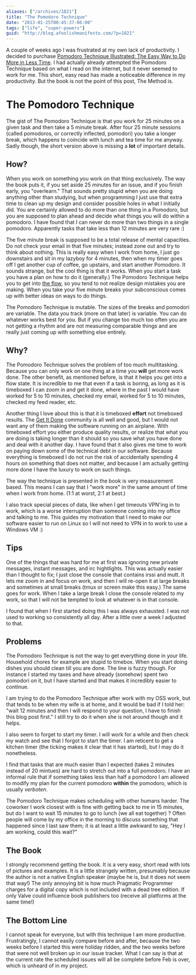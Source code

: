 ```yaml
---
aliases: ["/archives/1821"]
title: "The Pomodoro Technique"
date: "2013-01-25T00:45:37-06:00"
tags: ["life", "super-powers"]
guid: "http://blog.afoolishmanifesto.com/?p=1821"
---
```

A couple of weeks ago I was frustrated at my own lack of productivity. I decided to purchase [Pomodoro Technique Illustrated: The Easy Way to Do More in Less Time](http://pragprog.com/book/snfocus/Pomodoro-technique-illustrated). I had actually already attempted the Pomodoro Technique based on what I read on the internet, but it never seemed to work for me. This short, easy read has made a noticeable difference in my productivity. But the book is not the point of this post, The Method is.

# The Pomodoro Technique

The gist of The Pomodoro Technique is that you work for 25 minutes on a given task and then take a 5 minute break. After four 25 minute sessions (called pomodoros, or correctly inflected, pomodori) you take a longer break, which happens to coincide with lunch and tea time for me anyway. Sadly though, the short version above is missing a **lot** of important details.

## How?

When you work on something you work on that thing exclusively. The way the book puts it, if you set aside 25 minutes for an issue, and if you finish early, you "overlearn." That sounds pretty stupid when you are doing anything other than studying, but when programming I just use that extra time to clean up my design and consider possible holes in what I initially did. You are certainly allowed to do more than one thing in a Pomodoro, but you are supposed to plan ahead and decide what things you will do within a pomodoro. I have found that I can never do more than two things in a single pomodoro. Apparently tasks that take less than 12 minutes are very rare :)

The five minute break is supposed to be a total release of mental capacities. Do not check your email in that five minutes; instead zone out and try to think about nothing. This is really easy when I work from home, I just go downstairs and sit in my lazyboy for 4 minutes, then when my timer goes off I get another cup of coffee, go upstairs, and start another Pomodoro. It sounds strange, but the cool thing is that it works. When you start a task you have a plan on how to do it (generally.) The Pomodoro Technique helps you to get into [the flow](http://en.wikipedia.org/wiki/Flow_%28psychology%29), so you tend to not realize design mistakes you are making. When you take your five minute breaks your subconscious comes up with better ideas on ways to do things.

The Pomodoro Technique is mutable. The sizes of the breaks and pomodori are variable. The data you track (more on that later) is variable. You can do whatever works best for you. But if you change too much too often you are not getting a rhythm and are not measuring comparable things and are really just coming up with something else entirely.

## Why?

The Pomodoro Technique solves the problem of too much multitasking. Because you can only work on one thing at a time you **will** get more work done. The other benefit, as mentioned before, is that it helps you get into a flow state. It is incredible to me that even if a task is boring, as long as it is timeboxed I can zoom in and get it done, where in the past I would have worked for 5 to 10 minutes, checked my email, worked for 5 to 10 minutes, checked my feed reader, etc.

Another thing I love about this is that it is timeboxed **effort** not timeboxed results. The [Get It Done](http://www.brepettis.com/blog/2009/3/3/the-cult-of-done-manifesto.html) community is all well and good, but I would not want any of them making the software running on an airplane. With timeboxed effort you either produce quality results, or realize that what you are doing is taking longer than it should so you save what you have done and deal with it another day. I have found that it also gives me time to work on paying down some of the technical debt in our software. Because everything is timeboxed I do not run the risk of accidentally spending 4 hours on something that does not matter, and because I am actually getting more done I have the luxury to work on such things.

The way the technique is presented in the book is very measurement based. This means I can say that I "work more" in the same amount of time when I work from home. (1:1 at worst, 2:1 at best.)

I also track special pieces of data, like when I get timeouts VPN'ing in to work, which is a worse interruption than someone coming into my office and talking to me. This guides my motivation that I need to make our software easier to run on Linux so I will not need to VPN in to work to use a Windows VM :)

## Tips

One of the things that was hard for me at first was ignoring new private messages, instant messages, and irc hightlights. This was actually easier than I thought to fix; I just close the console that contains irssi and mutt. It lets me zoom in and focus on work, and then I will re-open it at large breaks and sometimes at small breaks (tmux or screen make this easy.) The same goes for work. When I take a large break I close the console related to my work, so that I will not be tempted to look at whatever is in that console.

I found that when I first started doing this I was always exhausted. I was not used to working so consistently all day. After a little over a week I adjusted to that.

## Problems

The Pomodoro Technique is not the way to get everything done in your life. Household chores for example are stupid to timebox. When you start doing dishes you should clean till you are done. The line is fuzzy though. For instance I started my taxes and have already (somehow) spent two pomodori on it, but I have started and that makes it incredibly easier to continue.

I am trying to do the Pomodoro Technique after work with my OSS work, but that tends to be when my wife is at home, and it would be bad if I told her: "wait 12 minutes and then I will respond to your question, I have to finish this blog post first." I still try to do it when she is not around though and it helps.

I also seem to forget to start my timer. I will work for a while and then check my watch and see that I forgot to start the timer. I am reticent to get a kitchen timer (the ticking makes it clear that it has started), but I may do it nonetheless.

I find that tasks that are much easier than I expected (takes 2 minutes instead of 20 mintues) are hard to stretch out into a full pomodoro. I have an informal rule that if something takes less than half a pomodoro I am allowed to modify my plan for the current pomodoro **within** the pomodoro, which is usually _verboten_.

The Pomodoro Technique makes scheduling with other humans harder. The coworker I work closest with is fine with getting back to me in 15 minutes, but do I want to wait 15 minutes to go to lunch (we all eat together) ? Often people will come by my office in the morning to discuss something that happened since I last saw them; it is at least a little awkward to say, "Hey I am working, could this wait?"

## The Book

I strongly recommend getting the book. It is a very easy, short read with lots of pictures and examples. It is a little strangely written, presumably because the author is not a native English speaker (maybe he is, but it does not seem that way!) The only annoying bit is how much Pragmatic Programmer charges for a digital copy which is not included with a dead tree edition. If only Valve could influence book publishers too (receive all platforms at the same time!)

## The Bottom Line

I cannot speak for everyone, but with this technique I am more productive. Frustratingly, I cannot easily compare before and after, because the two weeks before I started this were holiday ridden, and the two weeks before that were not well broken up in our issue tracker. What I can say is that at the current rate the scheduled issues will all be complete before Feb is over, which is unheard of in my project.
